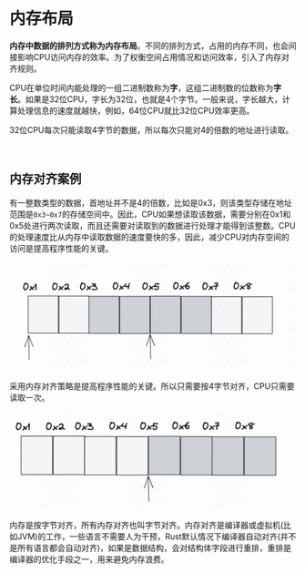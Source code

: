 # 内存布局

**内存中数据的排列方式称为内存布局**。不同的排列方式，占用的内存不同，也会间接影响CPU访问内存的效率。为了权衡空间占用情况和访问效率，引入了内存对齐规则。

CPU在单位时间内能处理的一组二进制数称为**字**，这组二进制数的位数称为**字长**。如果是32位CPU，字长为32位，也就是4个字节。一般来说，字长越大，计算处理信息的速度就越快，例如，64位CPU就比32位CPU效率更高。

32位CPU每次只能读取4字节的数据，所以每次只能对4的倍数的地址进行读取。

&nbsp;

## 内存对齐案例

有一整数类型的数据，首地址并不是4的倍数，比如是0x3，则该类型存储在地址范围是`0x3~0x7`的存储空间中。因此，CPU如果想读取该数据，需要分别在0x1和0x5处进行两次读取，而且还需要对读取到的数据进行处理才能得到该整数。CPU的处理速度比从内存中读取数据的速度要快的多，因此，减少CPU对内存空间的访问是提高程序性能的关键。

![内存对齐](./imgs/内存布局_1.png)

采用内存对齐策略是提高程序性能的关键。所以只需要按4字节对齐，CPU只需要读取一次。

![内存对齐](./imgs/内存对齐_1.png)

内存是按字节对齐，所有内存对齐也叫字节对齐。内存对齐是编译器或虚拟机(比如JVM)的工作，一些语言不需要人为干预，Rust默认情况下编译器自动对齐(并不是所有语言都会自动对齐)，如果是数据结构，会对结构体字段进行重排，重排是编译器的优化手段之一，用来避免内存浪费。
